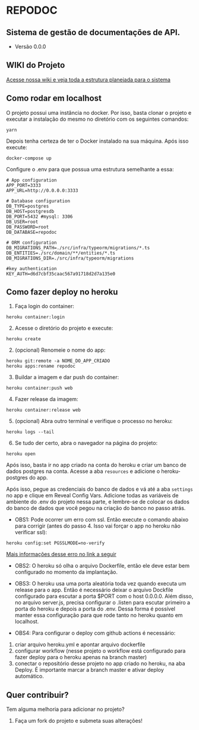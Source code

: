# REPODOC
## Sistema de gestão de documentações de API.
* Versão 0.0.0

## WIKI do Projeto
[Acesse nossa wiki e veja toda a estrutura planejada para o sistema](https://github.com/filipeas/repodoc/wiki)

## Como rodar em localhost
O projeto possui uma instância no docker. Por isso, basta clonar o projeto e executar a instalação do mesmo no diretório com os seguintes comandos:

``` yarn ```

Depois tenha certeza de ter o Docker instalado na sua máquina. Após isso execute:

``` docker-compose up ```

Configure o .env para que possua uma estrutura semelhante a essa:
```
# App configuration
APP_PORT=3333
APP_URL=http://0.0.0.0:3333

# Database configuration
DB_TYPE=postgres
DB_HOST=postgresdb
DB_PORT=5432 #mysql: 3306
DB_USER=root
DB_PASSWORD=root
DB_DATABASE=repodoc

# ORM configuration
DB_MIGRATIONS_PATH=./src/infra/typeorm/migrations/*.ts
DB_ENTITIES=./src/domain/**/entities/*.ts
DB_MIGRATIONS_DIR=./src/infra/typeorm/migrations

#key authentication
KEY_AUTH=d6d7cbf35caac567a91718d2d7a135e0
```

## Como fazer deploy no heroku
1. Faça login do container:

``` heroku container:login ```

2. Acesse o diretório do projeto e execute:

``` heroku create ```

2. (opcional) Renomeie o nome do app:

```
heroku git:remote -a NOME_DO_APP_CRIADO
heroku apps:rename repodoc
```

3. Buildar a imagem e dar push do container:

``` heroku container:push web ```

4. Fazer release da imagem:

``` heroku container:release web ```

5. (opcional) Abra outro terminal e verifique o processo no heroku:

``` heroku logs --tail ```

6. Se tudo der certo, abra o navegador na página do projeto:

``` heroku open ```

Após isso, basta ir no app criado na conta do heroku e criar um banco de dados postgres na conta. Acesse a aba ``` resources ``` e adicione o heroku-postgres do app.

Após isso, pegue as credenciais do banco de dados e vá até a aba ``` settings ``` no app e clique em Reveal Config Vars. Adicione todas as variáveis de ambiente do .env do projeto nessa parte, e lembre-se de colocar os dados do banco de dados que você pegou na criação do banco no passo atrás.

* OBS1: Pode ocorrer um erro com ssl. Então execute o comando abaixo para corrigir (antes do passo 4. Isso vai forçar o app no heroku não verificar ssl):

``` heroku config:set PGSSLMODE=no-verify ```

[Mais informações desse erro no link a seguir](https://catalins.tech/nodejs-postgresql-heroku-error-no-pghbaconf-entry-for-host-ssl-off)

* OBS2: O heroku só olha o arquivo Dockerfile, então ele deve estar bem configurado no momento da implantação.

* OBS3: O heroku usa uma porta aleatória toda vez quando executa um release para o app. Então é necessário deixar o arquivo Dockfile configurado para escutar a porta $PORT com o host 0.0.0.0. Além disso, no arquivo server.js, precisa configurar o .listen para escutar primeiro a porta do heroku e depois a porta do .env. Dessa forma é possível manter essa configuração para que rode tanto no heroku quanto em localhost.

* OBS4: Para configurar o deploy com github actions é necessário:
1. criar arquivo heroku.yml e apontar arquivo dockerfile
2. configurar workflow (nesse projeto o workflow está configurado para fazer deploy para o heroku apenas na branch master)
3. conectar o repositório desse projeto no app criado no heroku, na aba Deploy. É importante marcar a branch master e ativar deploy automático.

## Quer contribuir?
Tem alguma melhoria para adicionar no projeto?
1. Faça um fork do projeto e submeta suas alterações!
